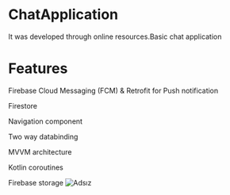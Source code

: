 # ChatApplication
It was developed through online resources.Basic chat application
# Features
 Firebase Cloud Messaging (FCM) & Retrofit for Push notification
 
 Firestore
 
 Navigation component
 
 Two way databinding
 
 MVVM architecture
 
 Kotlin coroutines
 
 Firebase storage
![Adsız](https://github.com/MustafaSertac/ChatApplication/assets/46023127/785a577b-0caf-4001-ae56-74a849b2adb0)
